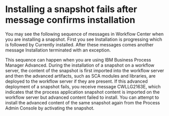 # Installing a snapshot fails after message confirms installation

You may see the following sequence of messages in Workflow Center when you are installing a snapshot. First you
see Installation is progressing which is followed by Currently
installed. After these messages comes another message Installation terminated with an
exception.

This sequence can happen when you are using IBM Business Process Manager
Advanced. During the installation of a snapshot on a
workflow server, the content of the snapshot is first imported into the workflow server and then the
advanced artifacts, such as SCA modules and libraries, are deployed to the workflow server if they
are present. If this advanced deployment of a snapshot fails, you receive message CWLLG2163E, which
indicates that the process application snapshot content is imported on the workflow server but
advanced content failed to install. You can attempt to install the advanced content of the same
snapshot again from the Process Admin Console by activating the snapshot.